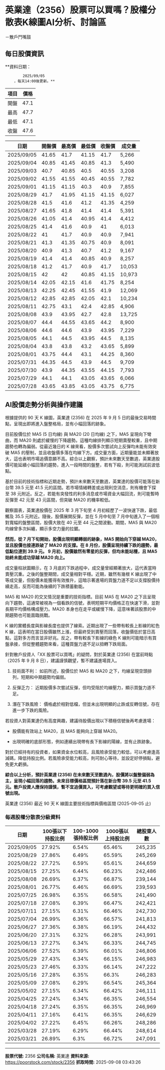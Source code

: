 # 英業達（2356）股票可以買嗎？股權分散表K線圖AI分析、討論區
－散戶鬥嘴鼓

## 每日股價資訊

**資料日期：
        
            2025/09/05
        ，每天14:00後更新。**

| 項目 | 價格 |
|------|------|
| 開盤 | 47.1 |
| 最高 | 47.7 |
| 最低 | 47.1 |
| 收盤 | 47.6 |

| 日期 | 開盤價 | 最高價 | 最低價 | 收盤價 | 成交量 |
|------|--------|--------|--------|--------|--------|
| 2025/09/05 | 41.65 | 41.7 | 41.15 | 41.7 | 5,266 |
| 2025/09/04 | 40.85 | 41.45 | 40.85 | 41.3 | 5,490 |
| 2025/09/03 | 40.7 | 40.85 | 40.5 | 40.55 | 3,208 |
| 2025/09/02 | 41.55 | 41.55 | 40.45 | 40.55 | 7,782 |
| 2025/09/01 | 41.15 | 41.15 | 40.3 | 40.9 | 7,855 |
| 2025/08/29 | 41.7 | 41.95 | 41.15 | 41.15 | 6,027 |
| 2025/08/28 | 41.5 | 41.6 | 41.2 | 41.35 | 4,259 |
| 2025/08/27 | 41.65 | 41.8 | 41.4 | 41.4 | 5,391 |
| 2025/08/26 | 41.05 | 41.4 | 40.95 | 41.4 | 4,412 |
| 2025/08/25 | 41.4 | 41.6 | 40.9 | 41 | 6,013 |
| 2025/08/22 | 41 | 41.7 | 40.9 | 40.9 | 7,941 |
| 2025/08/21 | 41.3 | 41.35 | 40.75 | 40.9 | 8,091 |
| 2025/08/20 | 40.9 | 41.3 | 40.7 | 41.2 | 9,167 |
| 2025/08/19 | 41.4 | 41.4 | 40.85 | 40.9 | 8,257 |
| 2025/08/18 | 41.2 | 41.7 | 40.9 | 41.7 | 10,053 |
| 2025/08/15 | 42 | 42 | 40.85 | 41.15 | 10,973 |
| 2025/08/14 | 42.05 | 42.15 | 41.6 | 41.75 | 8,254 |
| 2025/08/13 | 42.25 | 42.45 | 41.55 | 41.9 | 12,069 |
| 2025/08/12 | 42.85 | 42.85 | 42.05 | 42.1 | 10,234 |
| 2025/08/11 | 42.75 | 43.1 | 42.4 | 42.85 | 4,906 |
| 2025/08/08 | 43.9 | 43.95 | 42.7 | 42.8 | 13,725 |
| 2025/08/07 | 44.4 | 44.55 | 43.65 | 44.2 | 8,900 |
| 2025/08/06 | 44.6 | 44.6 | 43.9 | 43.95 | 7,229 |
| 2025/08/05 | 44.1 | 44.5 | 43.95 | 44.5 | 8,135 |
| 2025/08/04 | 43.8 | 43.8 | 43.2 | 43.65 | 5,899 |
| 2025/08/01 | 43.75 | 44.4 | 43.1 | 44.25 | 8,360 |
| 2025/07/31 | 44.35 | 44.5 | 43.9 | 44.5 | 9,709 |
| 2025/07/30 | 43.9 | 44.35 | 43.55 | 44.15 | 7,793 |
| 2025/07/29 | 44.1 | 44.1 | 43.05 | 43.65 | 6,066 |
| 2025/07/28 | 43.65 | 43.85 | 43.05 | 43.75 | 6,775 |

## AI股價走勢分析與操作建議

根據提供的 90 天 K 線圖，英業達 (2356) 在 2025 年 9 月 5 日的最後交易時間點，呈現出即將進入盤整格局，並有小幅回落的跡象。

目前股價位於 MA5 (5 日均線) 與 MA20 (20 日均線) 之下，MA5 呈現向下彎曲，而 MA20 則處於緩慢的下降趨勢。這種均線排列顯示短期賣壓較重，且中期趨勢也轉為偏弱。從最近幾日的 K 線來看，股價多次嘗試向上反彈均未能有效突破 MA5 的壓制，並且收盤價多落在均線下方。成交量方面，近期量能並未顯著放大，這也表明市場追價意願不高。綜合以上觀察，預計未來數天至數週，英業達股價可能延續小幅回落的趨勢，進入一段時間的盤整，若有下殺，則可能測試前波低點。

基於目前的技術指標和近期走勢，預計未來數天至數週，英業達的股價可能落在新台幣 39.5 元至 41.5 元的區間。若市場情緒轉差或出現利空消息，則有機會下探至 38 元附近。反之，若能有突發性的利多消息或市場資金大幅回流，則可能暫時反彈至 42 元至 43 元區間，但突破 MA20 的機率較低。

觀察圖表，英業達股價在 2025 年 3 月下旬至 4 月初經歷了一波快速下跌，最低觸及 35.5 元附近。隨後，股價展開反彈，並在 5 月中旬至 7 月中旬進入了一個相對寬幅的盤整區間，股價大致在 40 元至 44 元之間波動。期間，MA5 與 MA20 均線曾多次糾纏，顯示多空力量的拉鋸。

**然而，從 7 月下旬開始，股價出現明顯轉弱的跡象，MA5 開始向下穿越 MA20，並且股價也接連跌破了 MA20 的支撐。在 8 月份，股價呈現持續下跌的趨勢，最低點位達到 39.9 元。 9 月初，股價雖然有零星的反彈，但均未能站穩，且 MA5 始終未能成功穿越 MA20 向上。**

成交量柱狀圖顯示，在 3 月底的下跌過程中，成交量曾經顯著放大，這代表當時賣壓沉重。之後的盤整期間，成交量相對平穩。近期，雖然有幾根 K 線出現了中等成交量，但股價未能獲得有效推升，這暗示著進場的買盤力道不足以支撐股價持續走高，反而可能為後續的下跌積蓄動能。

MA5 和 MA20 的交叉情況是重要的技術指標。目前 MA5 在 MA20 之下且呈現向下趨勢，這通常被視為一個看跌的信號，表明短期平均價格正在快速下滑，並對長期平均價格構成壓力。MA20 本身也在走平或緩慢下降，這意味著該股票的中期趨勢也可能面臨挑戰。

K 線的實體長度與影線長度也提供了線索。近期出現了一些帶有較長上影線的紅色 K 線，這表明在當日股價雖然上漲，但最終受到賣壓而回落，收盤價低於當日高點，這對多方而言並非好兆。反之，帶有較長下影線的綠色 K 線則可能暗示有買盤承接，但從整體趨勢來看，這種買盤力道不足以扭轉下跌局面。

針對散戶投資人「XX 股票可以買嗎」的疑問，對於英業達 (2356) 在當前時點（2025 年 9 月 8 日），建議謹慎觀望，暫不建議進場買入。

1.  技術面不利： 如前所述，股價位於 MA5 和 MA20 之下，均線呈現空頭排列，短期和中期趨勢均偏弱。

2.  反彈乏力： 近期股價多次嘗試反彈，但均受阻於均線壓力，顯示買盤力道不足。

3.  潛在下跌風險： 價格處於相對低檔，但並未出現明顯的止跌或反轉信號，存在進一步下跌的風險。

若投資人對英業達仍有高度興趣，建議待股價出現以下積極信號後再考慮進場：

*   股價能有效站上 MA20，且 MA5 能夠向上穿越 MA20。

*   出現明確的底部形態，例如連續出現帶有長下影線的陽線，並有止跌跡象。

對於已經持有的投資者，如果資金水位較高，且風險承受能力較低，可以考慮逢高減碼，降低持股比例。若風險承受能力較高，則可耐心等待，並設定好停損點，避免更大虧損。

**綜合以上分析，預計英業達 (2356) 在未來數天至數週內，股價將以盤整偏弱為主，呈現小幅回落的趨勢。未來目標價格區間預計落在新台幣 39.5 元至 41.5 元。散戶投資人應保持謹慎，暫不宜追價買入，可考慮觀望或等待更明確的買入信號出現。**

英業達 (2356) 最近 90 天 K 線圖主要技術指標與價格區間 (2025-09-05 止)

### 每週股權分散表分級資料

| 日期 | 100張以下持股比例 | 100-1000張持股比例 | 1000張以上持股比例 | 總股東人數 |
|------|-------------------|--------------------|--------------------|----------|
| 2025/09/05 | 27.92% | 6.54% | 65.46% | 245,235 |
| 2025/08/29 | 27.86% | 6.49% | 65.59% | 245,269 |
| 2025/08/22 | 27.72% | 6.59% | 65.61% | 244,659 |
| 2025/08/15 | 27.25% | 6.44% | 66.23% | 242,486 |
| 2025/08/08 | 26.69% | 6.37% | 66.87% | 239,144 |
| 2025/08/01 | 26.77% | 6.46% | 66.69% | 239,593 |
| 2025/07/25 | 26.98% | 6.35% | 66.58% | 241,490 |
| 2025/07/18 | 27.08% | 6.39% | 66.47% | 242,421 |
| 2025/07/11 | 27.15% | 6.31% | 66.46% | 242,730 |
| 2025/07/04 | 26.99% | 6.36% | 66.57% | 241,813 |
| 2025/06/27 | 27.36% | 6.38% | 66.19% | 244,432 |
| 2025/06/20 | 27.31% | 6.32% | 66.28% | 243,991 |
| 2025/06/13 | 27.27% | 6.34% | 66.33% | 244,745 |
| 2025/06/06 | 27.52% | 6.39% | 66.01% | 246,806 |
| 2025/05/29 | 27.43% | 6.34% | 66.15% | 246,983 |
| 2025/05/23 | 27.46% | 6.33% | 66.14% | 247,222 |
| 2025/05/16 | 27.28% | 6.35% | 66.3% | 246,283 |
| 2025/05/09 | 27.08% | 6.29% | 66.54% | 245,364 |
| 2025/05/02 | 27.15% | 6.34% | 66.42% | 246,111 |
| 2025/04/25 | 27.24% | 6.34% | 66.35% | 246,554 |
| 2025/04/18 | 27.24% | 6.35% | 66.35% | 246,969 |
| 2025/04/11 | 27.16% | 6.41% | 66.35% | 246,629 |
| 2025/04/02 | 27.22% | 6.45% | 66.26% | 248,286 |
| 2025/03/28 | 27.19% | 6.29% | 66.44% | 248,614 |
| 2025/03/21 | 26.89% | 6.3% | 66.72% | 247,091 |

---

**股票代號:** 2356
**公司名稱:** 英業達
**資料來源:** https://poorstock.com/stock/2356
**抓取時間:** 2025-09-08 03:43:26